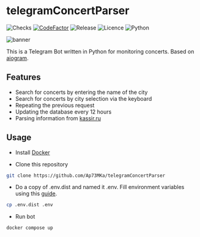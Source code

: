 # telegramConcertParser

![Checks](https://badgen.net/github/checks/ap73mka/telegramConcertParser)
[![CodeFactor](https://www.codefactor.io/repository/github/ap73mka/telegramconcertparser/badge)](https://www.codefactor.io/repository/github/ap73mka/telegramconcertparser)
![Release](https://badgen.net/github/release/ap73mka/telegramConcertParser)
![Licence](https://badgen.net/badge/Licence/MIT/blue)
![Python](https://badgen.net/badge/Python/3.10/blue?icon=pypi)

![banner](https://github.com/Ap73MKa/telegramConcertParser/assets/45181349/af860b57-df03-426a-838f-2210866468b1)

This is a Telegram Bot written in Python for monitoring concerts. Based on [aiogram](https://github.com/aiogram/aiogram).

## Features

- Search for concerts by entering the name of the city
- Search for concerts by city selection via the keyboard
- Repeating the previous request
- Updating the database every 12 hours
- Parsing information from [kassir.ru](https://kassir.ru/)

## Usage

- Install [Docker](https://www.docker.com/)

- Clone this repository

```bash
git clone https://github.com/Ap73MKa/telegramConcertParser
```

- Do a copy of .env.dist and named it .env. Fill environment variables using this [guide](assets/env.md).

```bash
cp .env.dist .env
```

- Run bot

```bash
docker compose up
```
